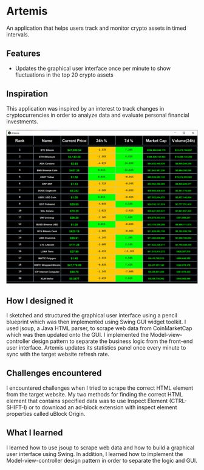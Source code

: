 # Artemis
An application that helps users track and monitor crypto assets in timed intervals.

## Features
- Updates the graphical user interface once per minute to show fluctuations in the top 20 crypto assets

## Inspiration
This application was inspired by an interest to track changes in cryptocurrencies in order to analyze data and evaluate personal financial investments.

![](Artemis/images/Artemis_Screenshot.png)

## How I designed it
I sketched and structured the graphical user interface using a pencil blueprint which was then implemented using Swing GUI widget toolkit.
I used jsoup, a Java HTML parser, to scrape web data from CoinMarketCap which was then updated onto the GUI.
I implemented the Model-view-controller design pattern to separate the business logic from the front-end user interface.
Artemis updates its statistics panel once every minute to sync with the target website refresh rate.

## Challenges encountered
I encountered challenges when I tried to scrape the correct HTML element from the target website. My two methods for finding the correct HTML element that contains specified data was to use Inspect Element (CTRL-SHIFT-I) or to download an ad-block extension with inspect element properties called uBlock Origin.

## What I learned
I learned how to use jsoup to scrape web data and how to build a graphical user interface using Swing. In addition, I learned how to implement the Model-view-controller design pattern in order to separate the logic and GUI.

